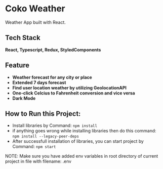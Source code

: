 # Coko Weather

Weather App built with React.

## Tech Stack

**React, Typescript, Redux, StyledComponents**

## Feature

- **Weather forecast for any city or place**
- **Extended 7 days forecast**
- **Find user location weather by utilizing GeolocationAPI**
- **One-click Celcius to Fahrenheit conversion and vice versa**
- **Dark Mode**

## How to Run this Project:

- Install libraries by Command: `npm install`
- if anything goes wrong while installing libraries then do this command: `npm install --legacy-peer-deps`
- After successfull installation of libraries, you can start project by Command: `npm start`

NOTE: Make sure you have added env variables in root directory of current project in file with filename: .env
